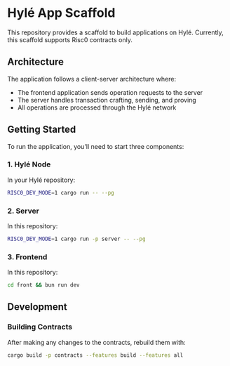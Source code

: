 # Hylé App Scaffold

This repository provides a scaffold to build applications on Hylé. Currently, this scaffold supports Risc0 contracts only.

## Architecture

The application follows a client-server architecture where:
- The frontend application sends operation requests to the server
- The server handles transaction crafting, sending, and proving
- All operations are processed through the Hylé network

## Getting Started

To run the application, you'll need to start three components:

### 1. Hylé Node
In your Hylé repository:
```bash
RISC0_DEV_MODE=1 cargo run -- --pg
```

### 2. Server
In this repository:
```bash
RISC0_DEV_MODE=1 cargo run -p server -- --pg
```

### 3. Frontend
In this repository:
```bash
cd front && bun run dev
```

## Development

### Building Contracts
After making any changes to the contracts, rebuild them with:
```bash
cargo build -p contracts --features build --features all
```